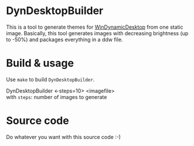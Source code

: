 # DynDesktopBuilder
This is a tool to generate themes for [WinDynamicDesktop](https://github.com/t1m0thyj/WinDynamicDesktop) from one static image.
Basically, this tool generates images with decreasing brightness (up to -50%) and packages everything in a ddw file.

# Build & usage
Use `make` to build `DynDesktopBuilder`.

DynDesktopBuilder \<-steps=10> \<imagefile>
\
with `steps`: number of images to generate

# Source code
Do whatever you want with this source code :-)
